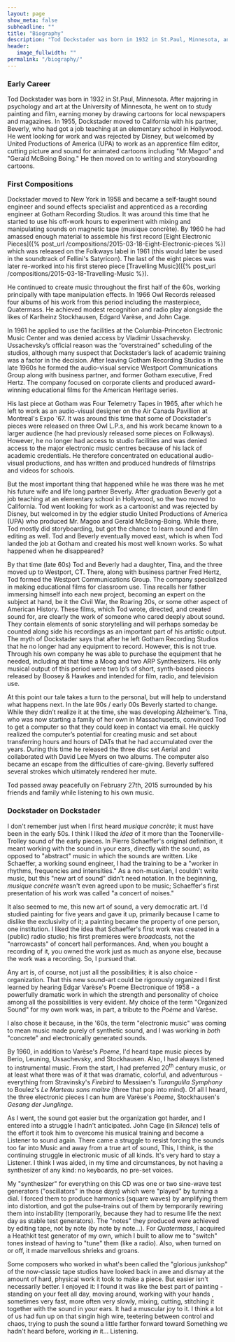 ```yaml
---
layout: page
show_meta: false
subheadline: ""
title: "Biography"
description: "Tod Dockstader was born in 1932 in St.Paul, Minnesota, and died on February 27th, 2015. After an early career in storyboarding cartoons, he worked as a recording engineer at Gotham Reconrding Studios, where he spent his off-work hours experimenting with tape."
header:
   image_fullwidth: ""
permalink: "/biography/"
---
```


<h3>Early Career</h3>

Tod Dockstader was born in 1932 in St.Paul, Minnesota. After majoring in psychology and art at the University of Minnesota, he went on to study painting and film, earning money by drawing cartoons for local newspapers and magazines. In 1955, Dockstader moved to California with his partner, Beverly, who had got a job teaching at an elementary school in Hollywood. He went looking for work and was rejected by Disney, but welcomed by United Productions of America (UPA) to work as an apprentice film editor, cutting picture and sound for animated cartoons including &quot;Mr.Magoo&quot; and &quot;Gerald McBoing Boing.&quot; He then moved on to writing and storyboarding cartoons.

<h3>First Compositions</h3>

Dockstader moved to New York in 1958 and became a self-taught sound engineer and sound effects specialist and apprenticed as a recording engineer at Gotham Recording Studios. It was around this time that he started to use his off-work hours  to experiment with mixing and manipulating sounds on magnetic tape (musique concrète). By 1960 he had amassed enough material to assemble his first record [Eight Electronic Pieces]({% post_url /compositions/2015-03-18-Eight-Electronic-pieces %}) which was released on the Folkways label in 1961 (this would later be used in the soundtrack of Fellini's Satyricon). The last of the eight pieces was later re-worked into his first stereo piece [Travelling Music](({% post_url /compositions/2015-03-18-Travelling-Music %}).</p>
<p>He continued to create music throughout the first half of the 60s, working principally with tape manipulation effects. In 1966 Owl Records released four albums of his work from this period including the masterpiece, Quatermass. He achieved modest recognition and radio play alongside the likes of Karlheinz Stockhausen, Edgard Varèse, and John Cage.

In 1961 he applied to use the facilities at the Columbia-Princeton Electronic Music Center and was denied access by Vladimir Ussachevsky. Ussachevsky’s official reason was the “overstrained” scheduling of the studios, although many suspect that Dockstader’s lack of academic training was a factor in the decision. After leaving Gotham Recording Studios in the late 1960s he formed the audio-visual service Westport Communications Group along with business partner, and former Gotham executive, Fred Hertz. The company focused on corporate clients and produced award-winning educational films for the American Heritage series. 

His last piece at Gotham was Four Telemetry Tapes in 1965, after which he left to work as an audio-visual designer on the Air Canada Pavillion at Montreal's Expo '67. It was around this time that some of Dockstader's pieces were released on three Owl L.P.s, and his work became known to a larger audience (he had previously released some pieces on Folkways). However, he no longer had access to studio facilities and was denied access to the major electronic music centres because of his lack of academic credentials. He therefore concentrated on educational audio-visual productions, and has written and produced hundreds of filmstrips and videos for schools.</p>

But the most important thing that happened while he was there was he met his future wife and life long partner Beverly. After graduation Beverly got a job teaching at an elementary school in Hollywood, so the two moved to California. Tod went looking for work as a cartoonist and was rejected by Disney, but welcomed in by the edgier studio United Productions of America (UPA) who produced Mr. Magoo and Gerald McBoing-Boing. While there, Tod mostly did storyboarding, but got the chance to learn sound and film editing as well. Tod and Beverly eventually moved east, which is when Tod landed the job at Gotham and created his most well known works. So what happened when he disappeared?

By that time (late 60s) Tod and Beverly had a daughter, Tina, and the three moved up to Westport, CT. There, along with business partner Fred Hertz, Tod formed the Westport Communications Group. The company specialized in making educational films for classroom use. Tina recalls her father immersing himself into each new project, becoming an expert on the subject at hand, be it the Civil War, the Roaring 20s, or some other aspect of American History. These films, which Tod wrote, directed, and created sound for, are clearly the work of someone who cared deeply about sound. They contain elements of sonic storytelling and will perhaps someday be counted along side his recordings as an important part of his artistic output. The myth of Dockstader says that after he left Gotham Recording Studios that he no longer had any equipment to record. However, this is not true. Through his own company he was able to purchase the equipment that he needed, including at that time a Moog and two ARP Synthesizers. His only musical output of this period were two lp’s of short, synth-based pieces released by Boosey & Hawkes and intended for film, radio, and television use.

At this point our tale takes a turn to the personal, but will help to understand what happens next. In the late 90s / early 00s Beverly started to change. While they didn’t realize it at the time, she was developing Alzheimer’s. Tina, who was now starting a family of her own in Massachusetts, convinced Tod to get a computer so that they could keep in contact via email. He quickly realized the computer’s potential for creating music and set about transferring hours and hours of DATs that he had accumulated over the years. During this time he released the three disc set Aerial and collaborated with David Lee Myers on two albums. The computer also became an escape from the difficulties of care-giving. Beverly suffered several strokes which ultimately rendered her mute.

<p>Tod passed away peacefully on February 27th, 2015 surrounded by his friends and family while listening to his own music.</p>
<h3>Dockstader on Dockstader</h3>
<p>I don't remember just when I first heard <em>musique concr&#232;te</em>; it must have been in the early 50s. I think I liked the <em>idea</em> of it more than the Toonerville-Trolley sound of the early pieces. In Pierre Schaeffer's original definition, it meant working with the sound in your ears, directly with the sound, as opposed to &quot;abstract&quot; music in which the sounds are written. Like Schaeffer, a working sound engineer, I had the training to be a &quot;worker in rhythms, frequencies and intensities.&quot; As a non-musician, I couldn't write music, but this &quot;new art of sound&quot; didn't need notation. In the beginning, <em>musique concr&#232;te</em> wasn't even agreed upon to be music; Schaeffer's first presentation of his work was called &quot;a concert of noises.&quot;</p>
<p>It also seemed to me, this new art of sound, a very democratic art. I'd studied painting for five years and gave it up, primarily because I came to dislike the exclusivity of it; a painting became the property of one person, one institution. I liked the idea that Schaeffer's first work was created in a (public) radio studio; his first premieres were <em>broad</em>casts, not the &quot;narrowcasts&quot; of concert hall performances. And, when you bought a recording of it, you owned the work just as much as anyone else, because the work was a recording. So, I pursued that.</p>
<p>Any art is, of course, not just all the possibilities; it is also choice - organization. That this new sound-art could be rigorously organized I first learned by hearing Edgar Var&#232;se's Poeme Electronique of 1958 - a powerfully dramatic work in which the strength and personality of choice among all the possibilities is very evident. My choice of the term &quot;Organized Sound&quot; for my own work was, in part, a tribute to the <em>Po&egrave;me</em> and Var&#232;se.</p>
<p>I also chose it because, in the '60s, the term &quot;electronic music&quot; was coming to mean music made purely of synthetic sound, and I was working in <em>both</em> &quot;concrete&quot; and electronically generated sounds.</p>
<p>By 1960, in addition to Var&#232;se's <em>Poeme</em>, I'd heard tape music pieces by Berio, Leuning, Ussachevsky, and Stockhausen. Also, I had always listened to instrumental music. From the start, I had preferred 20<sup>th</sup> century music, or at least what there was of it that was dramatic, colorful, and adventurous - everything from Stravinsky's <em>Firebird</em> to Messiaen's <em> Turangulila Symphony</em> to Boulez's <em>Le Marteau sans maitre</em> (three that pop into mind). Of all I heard, the three electronic pieces I can hum are Var&#232;se's <em>Poeme</em>, Stockhausen's <em>Gesang der Junglinge</em>.</p>
<p>As I went, the sound got easier but the organization got harder, and I entered into a struggle I hadn't anticipated. John Cage (in <em>Silence</em>) tells of the effort it took him to overcome his musical training and become a Listener to sound again. There came a struggle to resist forcing the sounds too far into Music and away from a true art of sound, This, I think, is the continuing struggle in electronic music of all kinds. It's very hard to stay a Listener. I think I was aided, in my time and circumstances, by not having a synthesizer of any kind: no keyboards, no pre-set voices.</p>
<p>My &quot;synthesizer&quot; for everything on this CD was one or two sine-wave test generators (&quot;oscillators&quot; in those days) which were &quot;played&quot; by turning a dial. I forced them to produce harmonics (square waves) by amplifying them into distortion, and got the pulse-trains out of them by temporarily rewiring them into instability (temporarily, because they had to resume life the next day as stable test generators). The &quot;notes&quot; they produced were achieved by editing tape, not by note (by note by note...). For <em>Quatermass</em>, I acquired a Heathkit test generator of my own, which I built to allow me to &quot;switch&quot; tones instead of having to &quot;tune&quot; them (like a radio). Also, when turned on or off, it made marvellous shrieks and groans.</p>
<p>Some composers who worked in what's been called the &quot;glorious junkshop&quot; of the now-classic tape studios have looked back in awe and dismay at the amount of hard, physical work it took to make a piece. But easier isn't necessarily better. I enjoyed it: I found it was like the best part of painting - standing on your feet all day, moving around, working with your hands , sometimes very fast, more often very slowly, mixing, cutting, stitching it together with the sound in your ears. It had a muscular joy to it. I think a lot of us had fun up on that singin high wire, teetering between control and chaos, trying to push the sound a little farther forward toward Something we hadn't heard before, working <em>in</em> it... Listening.</p>
